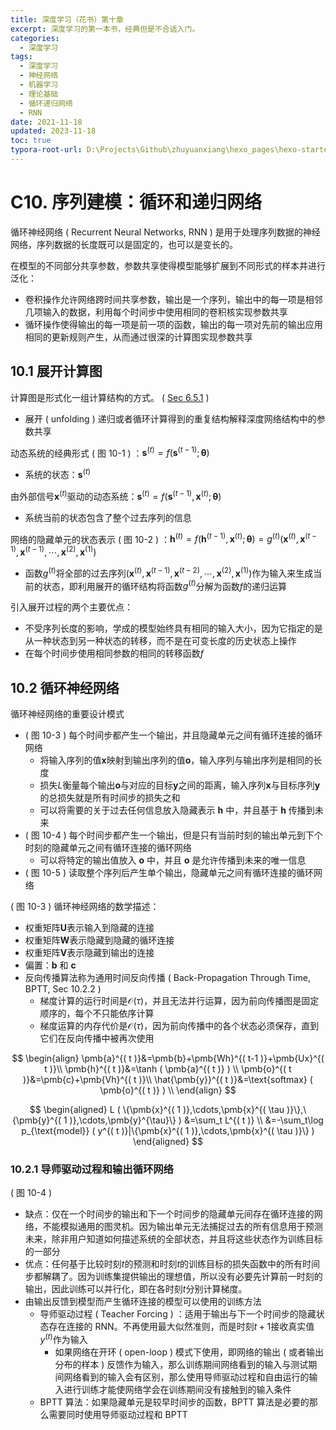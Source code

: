 ```yaml
---
title: 深度学习（花书）第十章
excerpt: 深度学习的第一本书，经典但是不合适入门。
categories:
  - 深度学习
tags:
  - 深度学习
  - 神经网络
  - 机器学习
  - 理论基础
  - 循环递归网络
  - RNN
date: 2021-11-18
updated: 2023-11-18
toc: true
typora-root-url: D:\Projects\Github\zhuyuanxiang\hexo_pages\hexo-starter\source\_posts\
---
```


# C10. 序列建模：循环和递归网络

循环神经网络 ( Recurrent Neural Networks, RNN ) 是用于处理序列数据的神经网络，序列数据的长度既可以是固定的，也可以是变长的。

在模型的不同部分共享参数，参数共享使得模型能够扩展到不同形式的样本并进行泛化：

-   卷积操作允许网络跨时间共享参数，输出是一个序列，输出中的每一项是相邻几项输入的数据，利用每个时间步中使用相同的卷积核实现参数共享
-   循环操作使得输出的每一项是前一项的函数，输出的每一项对先前的输出应用相同的更新规则产生，从而通过很深的计算图实现参数共享

## 10.1 展开计算图

计算图是形式化一组计算结构的方式。 ( [Sec 6.5.1](Ch06.md) )

-   展开 ( unfolding ) 递归或者循环计算得到的重复结构解释深度网络结构中的参数共享

动态系统的经典形式 ( 图 10-1 ) ：$\pmb{s}^{( t )}=f ( \pmb{s}^{( t-1 )};\pmb{\theta} )$

-   系统的状态：$\pmb{s}^{( t )}$

由外部信号$\pmb{x}^{( t )}$驱动的动态系统：$\pmb{s}^{( t )}=f ( \pmb{s}^{( t-1 )},\pmb{x}^{( t )};\pmb{\theta} )$

-   系统当前的状态包含了整个过去序列的信息

网络的隐藏单元的状态表示 ( 图 10-2 ) ：$\pmb{h}^{( t )}=f ( \pmb{h}^{( t-1 )},\pmb{x}^{( t )};\pmb{\theta} ) =g^{( t )} ( \pmb{x}^{( t )},\pmb{x}^{( t-1 )},\pmb{x}^{( t-1 )},\cdots,\pmb{x}^{( 2 )},\pmb{x}^{( 1 )} )$

-   函数$g^{( t )}$将全部的过去序列$( \pmb{x}^{( t )},\pmb{x}^{( t-1 )},\pmb{x}^{( t-2 )},\cdots,\pmb{x}^{( 2 )},\pmb{x}^{( 1 )} )$作为输入来生成当前的状态，即利用展开的循环结构将函数$g^{( t )}$分解为函数$f$的递归运算

引入展开过程的两个主要优点：

-   不受序列长度的影响，学成的模型始终具有相同的输入大小，因为它指定的是从一种状态到另一种状态的转移，而不是在可变长度的历史状态上操作
-   在每个时间步使用相同参数的相同的转移函数$f$

## 10.2 循环神经网络

循环神经网络的重要设计模式

-   ( 图 10-3 ) 每个时间步都产生一个输出，并且隐藏单元之间有循环连接的循环网络
    -   将输入序列的值$\pmb{x}$映射到输出序列的值$\pmb{o}$，输入序列与输出序列是相同的长度
    -   损失$L$衡量每个输出$\pmb{o}$与对应的目标$\pmb{y}$之间的距离，输入序列$\pmb{x}$与目标序列$\pmb{y}$的总损失就是所有时间步的损失之和
    -   可以将需要的关于过去任何信息放入隐藏表示 $\pmb{h}$ 中，并且基于 $\pmb{h}$ 传播到未来
-   ( 图 10-4 ) 每个时间步都产生一个输出，但是只有当前时刻的输出单元到下个时刻的隐藏单元之间有循环连接的循环网络
    -   可以将特定的输出值放入 $\pmb{o}$ 中，并且 $\pmb{o}$ 是允许传播到未来的唯一信息
-   ( 图 10-5 ) 读取整个序列后产生单个输出，隐藏单元之间有循环连接的循环网络

 ( 图 10-3 ) 循环神经网络的数学描述：

-   权重矩阵$\pmb{U}$表示输入到隐藏的连接
-   权重矩阵$\pmb{W}$表示隐藏到隐藏的循环连接
-   权重矩阵$\pmb{V}$表示隐藏到输出的连接
-   偏置：$\pmb{b}$ 和 $\pmb{c}$
-   反向传播算法称为通用时间反向传播 ( Back-Propagation Through Time, BPTT, Sec 10.2.2 )
    -   梯度计算的运行时间是$\mathcal{O} ( \tau )$，并且无法并行运算，因为前向传播图是固定顺序的，每个不只能依序计算
    -   梯度运算的内存代价是$\mathcal{O} ( \tau )$，因为前向传播中的各个状态必须保存，直到它们在反向传播中被再次使用

$$
\begin{align}
    \pmb{a}^{( t )}&=\pmb{b}+\pmb{Wh}^{( t-1 )}+\pmb{Ux}^{( t )}\\
    \pmb{h}^{( t )}&=\tanh ( \pmb{a}^{( t )} ) \\
    \pmb{o}^{( t )}&=\pmb{c}+\pmb{Vh}^{( t )}\\
    \hat{\pmb{y}}^{( t )}&=\text{softmax} ( \pmb{o}^{( t )} ) \\
\end{align}
$$

$$
\begin{aligned}
    L ( \{\pmb{x}^{( 1 )},\cdots,\pmb{x}^{( \tau )}\},\{\pmb{y}^{( 1 )},\cdots,\pmb{y}^{\tau}\} )
        &=\sum_t L^{( t )}    \\
        &=-\sum_t\log p_{\text{model}} ( y^{( t )}|\{\pmb{x}^{( 1 )},\cdots,\pmb{x}^{( \tau )}\} )
\end{aligned}
$$

### 10.2.1 导师驱动过程和输出循环网络

 ( 图 10-4 )

-   缺点：仅在一个时间步的输出和下一个时间步的隐藏单元间存在循环连接的网络，不能模拟通用的图灵机。因为输出单元无法捕捉过去的所有信息用于预测未来，除非用户知道如何描述系统的全部状态，并且将这些状态作为训练目标的一部分
-   优点：任何基于比较时刻$t$的预测和时刻$t$的训练目标的损失函数中的所有时间步都解耦了。因为训练集提供输出的理想值，所以没有必要先计算前一时刻的输出，因此训练可以并行化，即在各时刻$t$分别计算梯度。
-   由输出反馈到模型而产生循环连接的模型可以使用的训练方法
    -   导师驱动过程 ( Teacher Forcing ) ：适用于输出与下一个时间步的隐藏状态存在连接的 RNN。不再使用最大似然准则，而是时刻$t+1$接收真实值$y^{( t )}$作为输入
        -   如果网络在开环 ( open-loop ) 模式下使用，即网络的输出 ( 或者输出分布的样本 ) 反馈作为输入，那么训练期间网络看到的输入与测试期间网络看到的输入会有区别，那么使用导师驱动过程和自由运行的输入进行训练才能使网络学会在训练期间没有接触到的输入条件
    -   BPTT 算法：如果隐藏单元是较早时间步的函数，BPTT 算法是必要的那么需要同时使用导师驱动过程和 BPTT
